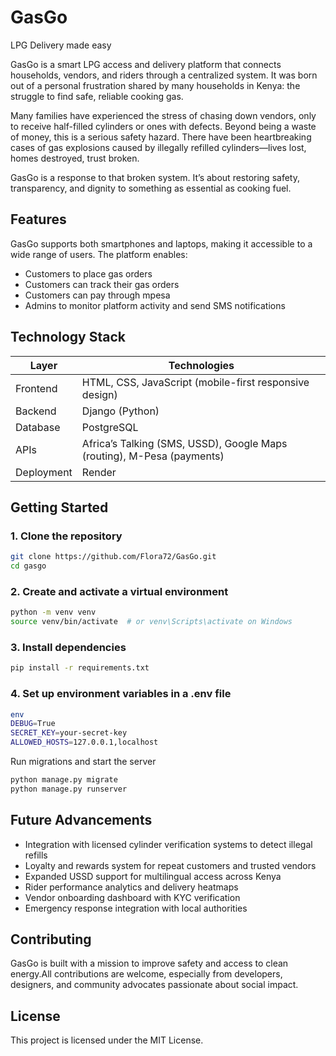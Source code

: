 # GasGo
LPG Delivery made easy 

GasGo is a smart LPG access and delivery platform that connects households, vendors, and riders through a centralized system. It was born out of a personal frustration shared by many households in Kenya: the struggle to find safe, reliable cooking gas.

Many families have experienced the stress of chasing down vendors, only to receive half-filled cylinders or ones with defects. Beyond being a waste of money, this is a serious safety hazard. There have been heartbreaking cases of gas explosions caused by illegally refilled cylinders—lives lost, homes destroyed, trust broken.

GasGo is a response to that broken system. It’s about restoring safety, transparency, and dignity to something as essential as cooking fuel.

## Features

GasGo supports both smartphones and laptops, making it accessible to a wide range of users. The platform enables:

- Customers to place gas orders
- Customers can track their gas orders 
- Customers can pay through mpesa
- Admins to monitor platform activity and send SMS notifications

## Technology Stack

| Layer       | Technologies                                                                 |
|-------------|-------------------------------------------------------------------------------|
| Frontend    | HTML, CSS, JavaScript (mobile-first responsive design)                       |
| Backend     | Django (Python)                                                              |
| Database    | PostgreSQL                                                                   |
| APIs        | Africa’s Talking (SMS, USSD), Google Maps (routing), M-Pesa (payments)       |
| Deployment  | Render                                                                       |


## Getting Started

### **1. Clone the repository**

```bash
git clone https://github.com/Flora72/GasGo.git
cd gasgo
```
### **2. Create and activate a virtual environment**
```bash
python -m venv venv
source venv/bin/activate  # or venv\Scripts\activate on Windows
```
### **3. Install dependencies**
```bash
pip install -r requirements.txt
```
### **4. Set up environment variables in a .env file**
```bash
env
DEBUG=True
SECRET_KEY=your-secret-key
ALLOWED_HOSTS=127.0.0.1,localhost
```
Run migrations and start the server
```bash
python manage.py migrate
python manage.py runserver
```
## Future Advancements
- Integration with licensed cylinder verification systems to detect illegal refills
- Loyalty and rewards system for repeat customers and trusted vendors
- Expanded USSD support for multilingual access across Kenya
- Rider performance analytics and delivery heatmaps
- Vendor onboarding dashboard with KYC verification
- Emergency response integration with local authorities

## Contributing
GasGo is built with a mission to improve safety and access to clean energy.All contributions are welcome, especially from developers, designers, and community advocates passionate about social impact.

## License

This project is licensed under the MIT License.
